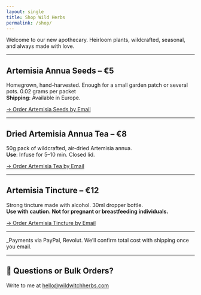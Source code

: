 ```yaml
---
layout: single
title: Shop Wild Herbs
permalink: /shop/
---
```


Welcome to our new apothecary. Heirloom plants, wildcrafted, seasonal, and always made with love.

---

##  Artemisia Annua Seeds – €5  
Homegrown, hand-harvested. Enough for a small garden patch or several pots. 0.02 grams per packet  
**Shipping**: Available in Europe.  


[→ Order Artemisia Seeds by Email](mailto:info@wildwitchherbs.com?subject=Order%20Request%20-%20Artemisia%20Seeds&body=Hi%20Wild%20Witch%20Herbs%2C%0A%0AI'd%20like%20to%20order%20the%20Artemisia%20annua%20Seeds.%0A%0AMy%20name%3A%0AMy%20shipping%20address%3A%0APreferred%20payment%20method%20(PayPal%2C%20Revolut)%3A%0A%0AThank%20you.)

---

##  Dried Artemisia Annua Tea – €8  
50g pack of wildcrafted, air-dried Artemisia annua.  
**Use**: Infuse for 5–10 min. Closed lid.


[→ Order Artemisia Tea by Email](mailto:info@wildwitchherbs.com?subject=Order%20Request%20-%20Artemisia%20Tea&body=Hi%20Wild%20Witch%20Herbs%2C%0A%0AI'd%20like%20to%20order%20the%20Artemisia%20annua%20Tea.%0A%0AMy%20nam)

---

##  Artemisia Tincture – €12  
Strong tincture made with alcohol. 30ml dropper bottle.  
**Use with caution. Not for pregnant or breastfeeding individuals.**  


[→ Order Artemisia Tincture by Email](mailto:info@wildwitchherbs.com?subject=Order%20Request%20-%20Artemisia%20Tincture&body=Hi%20Wild%20Witch%20Herbs%2C%0A%0AI'd%20like%20to%20order%20the%20Artemisia%20annua%20Tincture.%0A%0AMy%20name%3A%0AMy%20shipping%20address%3A%0APreferred%20payment%20method%20(PayPal%2C%20Wise%2C%20bank)%3A%0A%0AThank%20you.)

---

_Payments via PayPal, Revolut. 
We’ll confirm total cost with shipping once you email.

---

## 💌 Questions or Bulk Orders?  
Write to me at [hello@wildwitchherbs.com](mailto:info@wildwitchherbs.com)


